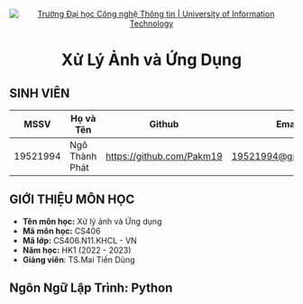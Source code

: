 <!-- Banner -->
<p align="center">
  <a href="https://www.uit.edu.vn/" title="Trường Đại học Công nghệ Thông tin" style="border: none;">
    <img src="https://i.imgur.com/WmMnSRt.png" alt="Trường Đại học Công nghệ Thông tin | University of Information Technology">
  </a>
</p>
<h1 align="center"><b>Xử Lý Ảnh và Ứng Dụng</b></h>

## SINH VIÊN
 MSSV          | Họ và Tên              | Github                    | Email                   |
 ------------- | ---------------------- |---------------------------|------------------------- 
 19521994      | Ngô Thành Phát         |https://github.com/Pakm19  |19521994@gm.uit.edu.vn   |
 
 ## GIỚI THIỆU MÔN HỌC
* **Tên môn học:** Xử lý ảnh và Ứng dụng
* **Mã môn học:** CS406
* **Mã lớp:** CS406.N11.KHCL - VN
* **Năm học:** HK1 (2022 - 2023)
* **Giảng viên**: TS.Mai Tiến Dũng

 ## Ngôn Ngữ Lập Trình: Python

 
